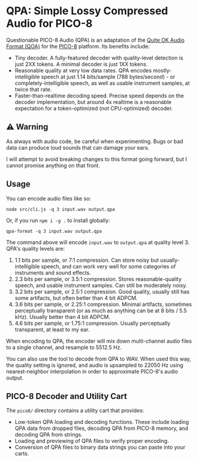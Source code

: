 # QPA: Simple Lossy Compressed Audio for PICO-8

Questionable PICO-8 Audio (QPA) is an adaptation of the [Quite OK Audio Format (QOA)](https://qoaformat.org/) for the
[PICO-8](https://www.lexaloffle.com/pico-8.php) platform. Its benefits include:

- Tiny decoder. A fully-featured decoder with quality-level detection is just 2XX tokens. A minimal decoder is just 1XX tokens.
- Reasonable quality at very low data rates. QPA encodes mostly-intelligible speech at just 1.14 bits/sample (788 bytes/second) - or completely-intelligible speech, as well as usable instrument samples, at twice that rate.
- Faster-than-realtime decoding speed. Precise speed depends on the decoder implementation, but around 4x realtime is a reasonable expectation for a token-optimized (not CPU-optimized) decoder.

## ⚠️ Warning

As always with audio code, be careful when experimenting. Bugs or bad data can produce loud sounds that can damage your
ears.

I will attempt to avoid breaking changes to this format going forward, but I cannot promise anything on that front.

## Usage

You can encode audio files like so:

```
node src/cli.js -q 3 input.wav output.qpa
```

Or, if you run `npm i -g .` to install globally:

```
qpa-format -q 3 input.wav output.qpa
```

The command above will encode `input.wav` to `output.qpa` at quality level 3. QPA's quality levels are:

1. 1.1 bits per sample, or 7:1 compression. Can store noisy but usually-intelligible speech, and can work very well for
   some categories of instruments and sound effects.
2. 2.3 bits per sample, or 3.5:1 compression. Stores reasonable-quality speech, and usable instrument samples. Can
   still be moderately noisy.
3. 3.2 bits per sample, or 2.5:1 compression. Good quality, usually still has some artifacts, but often better than 4
   bit ADPCM.
4. 3.6 bits per sample, or 2.25:1 compression. Minimal artifacts, sometimes perceptually transparent (or as much as
   anything can be at 8 bits / 5.5 kHz). Usually better than 4 bit ADPCM.
5. 4.6 bits per sample, or 1.75:1 compression. Usually perceptually transparent, at least to my ear.

When encoding to QPA, the encoder will mix down multi-channel audio files to a single channel, and resample to 5512.5 Hz.

You can also use the tool to decode from QPA to WAV. When used this way, the quality setting is ignored, and audio is
upsampled to 22050 Hz using nearest-neighbor interpolation in order to approximate PICO-8's audio output.

## PICO-8 Decoder and Utility Cart

The `pico8/` directory contains a utility cart that provides:

- Low-token QPA loading and decoding functions. These include loading QPA data from dropped files, decoding QPA from
  PICO-8 memory, and decoding QPA from strings.
- Loading and previewing of QPA files to verify proper encoding.
- Conversion of QPA files to binary data strings you can paste into your carts.
